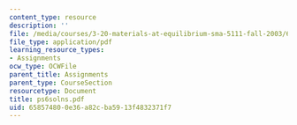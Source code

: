 ```yaml
---
content_type: resource
description: ''
file: /media/courses/3-20-materials-at-equilibrium-sma-5111-fall-2003/658574800e36a82cba5913f4832371f7_ps6solns.pdf
file_type: application/pdf
learning_resource_types:
- Assignments
ocw_type: OCWFile
parent_title: Assignments
parent_type: CourseSection
resourcetype: Document
title: ps6solns.pdf
uid: 65857480-0e36-a82c-ba59-13f4832371f7
---
```

